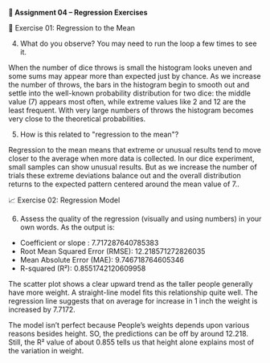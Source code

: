 
 **📘 Assignment 04 – Regression Exercises**

🎲 Exercise 01: Regression to the Mean

4) What do you observe? You may need to run the loop a few times to see it.
   
When the number of dice throws is small the histogram looks uneven and some sums may appear more than expected just by chance. As we increase the number of throws, the bars in the histogram begin to smooth out and settle into the well-known probability distribution for two dice: the middle value (7) appears most often, while extreme values like 2 and 12 are the least frequent. With very large numbers of throws the histogram becomes very close to the theoretical probabilities.

5) How is this related to "regression to the mean"?
   
Regression to the mean means that extreme or unusual results tend to move closer to the average when more data is collected. In our dice experiment, small samples can show unusual results. But as we increase the number of trials these extreme deviations balance out and the overall distribution returns to the expected pattern centered around the mean value of 7..

📈 Exercise 02: Regression Model

6) Assess the quality of the regression (visually and using numbers) in your own words.
   As the output is: 

 - Coefficient or slope  : 7.717287640785383
 - Root Mean Squared Error (RMSE): 12.218571272826035
 - Mean Absolute Error (MAE): 9.746718764605346
 - R-squared (R²): 0.8551742120609958

The scatter plot shows a clear upward trend as the taller people generally have more weight. A straight-line model fits this relationship quite well. The regression line suggests that on average for increase in 1 inch the weight is increased by 7.7172. 

The model isn’t perfect because People’s weights depends upon various  reasons besides height. SO, the predictions can be off by around 12.218. Still, the R² value of about 0.855 tells us that height alone explains most of the variation in weight.




 



